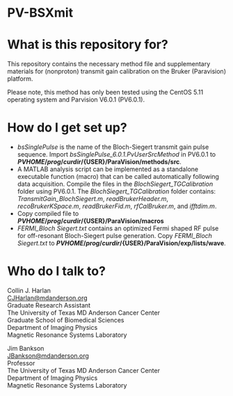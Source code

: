 # PV-BSXmit

# What is this repository for?
This repository contains the necessary method file and supplementary materials for (nonproton) transmit gain calibration on the Bruker (Paravision) platform.

Please note, this method has only been tested using the CentOS 5.11 operating system and Parvision V6.0.1 (PV6.0.1).

# How do I get set up?
* *bsSinglePulse* is the name of the Bloch-Siegert transmit gain pulse sequence. Import *bsSinglePulse_6.0.1.PvUserSrcMethod* in PV6.0.1 to **${PVHOME}/prog/curdir/${USER}/ParaVision/methods/src**.
* A MATLAB analysis script can be implemented as a standalone executable function (macro) that can be called automatically following data acquisition. Compile the files in the *BlochSiegert_TGCalibration* folder using PV6.0.1. The *BlochSiegert_TGCalibration* folder contains: *TransmitGain_BlochSiegert.m*, *readBrukerHeader.m*, *recoBrukerKSpace.m*, *readBrukerFid.m*, *rfCalBruker.m*, and *ifftdim.m*.
* Copy compiled file to **${PVHOME}/prog/curdir/${USER}/ParaVision/macros**
* *FERMI_Bloch Siegert.txt* contains an optimized Fermi shaped RF pulse for off-resonant Bloch-Siegert pulse generation. Copy *FERMI_Bloch Siegert.txt* to **${PVHOME}/prog/curdir/${USER}/ParaVision/exp/lists/wave**. 

# Who do I talk to?
Collin J. Harlan\
CJHarlan@mdanderson.org\
Graduate Research Assistant\
The University of Texas MD Anderson Cancer Center\
Graduate School of Biomedical Sciences\
Department of Imaging Physics\
Magnetic Resonance Systems Laboratory

Jim Bankson\
JBankson@mdanderson.org\
Professor\
The University of Texas MD Anderson Cancer Center\
Department of Imaging Physics\
Magnetic Resonance Systems Laboratory
